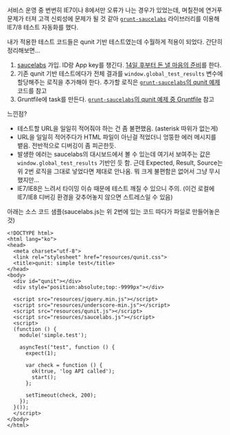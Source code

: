 서비스 운영 중 번번히 IE7이나 8에서만 오류가 나는 경우가 있었는데, 며칠전에 연거푸 문제가 터져 고객 신뢰성에 문제가 될
것 같아 [`grunt-saucelabs`](https://github.com/axemclion/grunt-saucelabs) 라이브러리를 이용해 IE7/8 테스트 자동화를 했다.

내가 적용한 테스트 코드들은 qunit 기반 테스트였는데 수월하게 적용이 되었다. 간단히 정리해보면...

 1. [saucelabs](https://saucelabs.com/) 가입. ID랑 App key를 챙긴다. [14일 후부터 돈 낼 마음의
    준비](https://saucelabs.com/pricing)를 한다.
 2. 기존 qunit 기반 테스트에다가 전체 결과를 `window.global_test_results` 변수에 할당해주는 로직을 추가해야 한다.
    추가할 로직은 [`grunt-saucelabs`의 qunit
    예제](https://github.com/axemclion/grunt-saucelabs/blob/master/examples/qunit/index.html) 코드를 참고
 3. Gruntfile에 task를 만든다. [`grunt-saucelabs`의 qunit 예제 중
    Gruntfile](https://github.com/axemclion/grunt-saucelabs/blob/master/examples/qunit/Gruntfile.js) 참고

느낀점?

 * 테스트할 URL을 일일히 적어줘야 하는 건 좀 불편했음. (asterisk 따위가 없는게)
 * URL을 일일히 적어주다가 HTML 파일이 아닌걸 적었더니 엉뚱한 에러 메시지를 뱉음. 전반적으로 디버깅이 좀 피곤한듯.
 * 발생한 에러는 saucelabs의 대시보드에서 볼 수 있는데 여기서 보여주는 값은 `window.global_test_results` 기반인 듯 함.
   근데 Expected, Result, Source는 위 2번 로직을 그대로 넣었다면 제대로 안나옴.
   뭐 크게 불편함은 없어서 그냥 무시했지만...
 * IE7/IE8은 느려서 타이밍 이슈 때문에 테스트 깨질 수 있으니 주의. (이건 로컬에 IE7/IE8 디버깅 환경을 갖추어놓지 않으면
   스트레스일 수 있음)

아래는 소스 코드 샘플(saucelabs.js는 위 2번에 있는 코드 따다가 파일로 만들어놓은 것)

    <!DOCTYPE html>
    <html lang="ko">
    <head>
      <meta charset="utf-8">
      <link rel="stylesheet" href="resources/qunit.css">
      <title>qunit: simple test</title>
    </head>
    <body>
      <div id="qunit"></div>
      <div style="position:absolute;top:-9999px"></div>

      <script src="resources/jquery.min.js"></script>
      <script src="resources/underscore-min.js"></script>
      <script src="resources/qunit.js"></script>
      <script src="resources/saucelabs.js"></script>
      <script>
      (function () {
        module('simple.test');

        asyncTest("test", function () {
          expect(1);

          var check = function () {
            ok(true, 'log API called');
            start();
          };

          setTimeout(check, 200);
        });
      }());
      </script>
    </body>
    </html>
